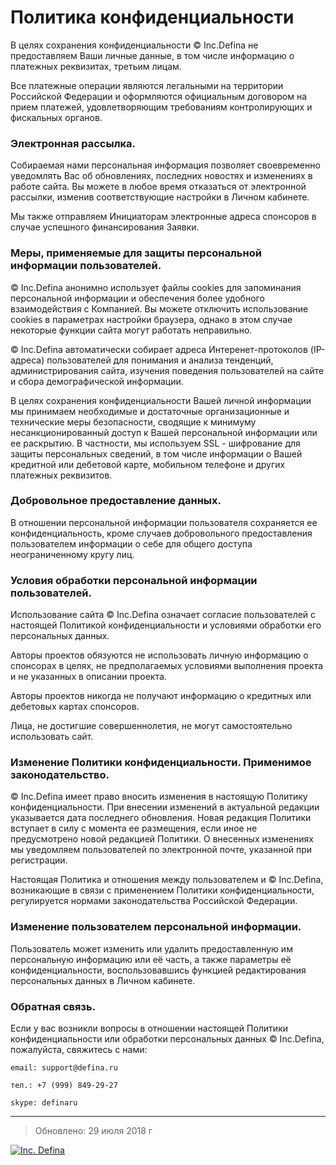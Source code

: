 # Политика конфиденциальности

В целях сохранения конфиденциальности © Inc.Defina не предоставляем Ваши личные данные, в том числе информацию о платежных реквизитах, третьим лицам.

Все платежные операции являются легальными на территории Российской Федерации и оформляются официальным договором на прием платежей, удовлетворяющим требованиям контролирующих и фискальных органов.

### Электронная рассылка.

Собираемая нами персональная информация позволяет своевременно уведомлять Вас об обновлениях, последних новостях и изменениях в работе сайта. Вы можете в любое время отказаться от электронной рассылки, изменив соответствующие настройки в Личном кабинете.

Мы также отправляем Инициаторам электронные адреса спонсоров в случае успешного финансирования Заявки.

### Меры, применяемые для защиты персональной информации пользователей.

© Inc.Defina анонимно использует файлы cookies для запоминания персональной информации и обеспечения более удобного взаимодействия с Компанией. Вы можете отключить использование cookies в параметрах настройки браузера, однако в этом случае некоторые функции сайта могут работать неправильно.

© Inc.Defina автоматически собирает адреса Интеренет-протоколов (IP-адреса) пользователей для понимания и анализа тенденций, администрирования сайта, изучения поведения пользователей на сайте и сбора демографической информации.

В целях сохранения конфиденциальности Вашей личной информации мы принимаем необходимые и достаточные организационные и технические меры безопасности, сводящие к минимуму несанкционированный доступ к Вашей персональной информации или ее раскрытию. В частности, мы используем SSL - шифрование для защиты персональных сведений, в том числе информации о Вашей кредитной или дебетовой карте, мобильном телефоне и других платежных реквизитов.

### Добровольное предоставление данных.

В отношении персональной информации пользователя сохраняется ее конфиденциальность, кроме случаев добровольного предоставления пользователем информации о себе для общего доступа неограниченному кругу лиц.

### Условия обработки персональной информации пользователей.

Использование сайта © Inc.Defina означает согласие пользователей с настоящей Политикой конфиденциальности и условиями обработки его персональных данных.

Авторы проектов обязуются не использовать личную информацию о спонсорах в целях, не предполагаемых условиями выполнения проекта и не указанных в описании проекта.

Авторы проектов никогда не получают информацию о кредитных или дебетовых картах спонсоров.

Лица, не достигшие совершеннолетия, не могут самостоятельно использовать сайт.

### Изменение Политики конфиденциальности. Применимое законодательство.

© Inc.Defina имеет право вносить изменения в настоящую Политику конфиденциальности. При внесении изменений в актуальной редакции указывается дата последнего обновления. Новая редакция Политики вступает в силу с момента ее размещения, если иное не предусмотрено новой редакцией Политики. О внесенных изменениях мы уведомляем пользователей по электронной почте, указанной при регистрации.

Настоящая Политика и отношения между пользователем и © Inc.Defina, возникающие в связи с применением Политики конфиденциальности, регулируется нормами законодательства Российской Федерации.

### Изменение пользователем персональной информации.

Пользователь может изменить или удалить предоставленную им персональную информацию или её часть, а также параметры её конфиденциальности, воспользовавшись функцией редактирования персональных данных в Личном кабинете.

### Обратная связь.

Если у вас возникли вопросы в отношении настоящей Политики конфиденциальности 
или обработки персональных данных © Inc.Defina, пожалуйста, свяжитесь с нами:

`email: support@defina.ru`

`тел.: +7 (999) 849-29-27`

`skype: definaru`

---

> Обновлено: 29 июля 2018 г 


[![Inc. Defina](https://definaru.github.io/assets/images/button11.png)](https://defina.ru)


